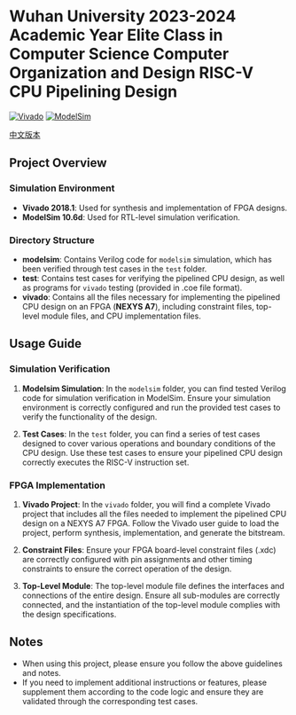  # Wuhan University 2023-2024 Academic Year Elite Class in Computer Science Computer Organization and Design RISC-V CPU Pipelining Design

[![Vivado](https://img.shields.io/badge/Vivado-2018.1-blue.svg)](https://www.xilinx.com/products/design-tools/vivado.html) [![ModelSim](https://img.shields.io/badge/ModelSim-10.6d-green.svg)](https://www.mentor.com/company/high-level_synthesis/modelsim)

[中文版本](readme.md)

## Project Overview

### Simulation Environment

- **Vivado 2018.1**: Used for synthesis and implementation of FPGA designs.
- **ModelSim 10.6d**: Used for RTL-level simulation verification.

### Directory Structure

- **modelsim**: Contains Verilog code for `modelsim` simulation, which has been verified through test cases in the `test` folder.
- **test**: Contains test cases for verifying the pipelined CPU design, as well as programs for `vivado` testing (provided in .coe file format).
- **vivado**: Contains all the files necessary for implementing the pipelined CPU design on an FPGA (**NEXYS A7**), including constraint files, top-level module files, and CPU implementation files.

## Usage Guide

### Simulation Verification

1. **Modelsim Simulation**: In the `modelsim` folder, you can find tested Verilog code for simulation verification in ModelSim. Ensure your simulation environment is correctly configured and run the provided test cases to verify the functionality of the design.

2. **Test Cases**: In the `test` folder, you can find a series of test cases designed to cover various operations and boundary conditions of the CPU design. Use these test cases to ensure your pipelined CPU design correctly executes the RISC-V instruction set.

### FPGA Implementation

1. **Vivado Project**: In the `vivado` folder, you will find a complete Vivado project that includes all the files needed to implement the pipelined CPU design on a NEXYS A7 FPGA. Follow the Vivado user guide to load the project, perform synthesis, implementation, and generate the bitstream.

2. **Constraint Files**: Ensure your FPGA board-level constraint files (.xdc) are correctly configured with pin assignments and other timing constraints to ensure the correct operation of the design.

3. **Top-Level Module**: The top-level module file defines the interfaces and connections of the entire design. Ensure all sub-modules are correctly connected, and the instantiation of the top-level module complies with the design specifications.

## Notes

- When using this project, please ensure you follow the above guidelines and notes.
- If you need to implement additional instructions or features, please supplement them according to the code logic and ensure they are validated through the corresponding test cases.
